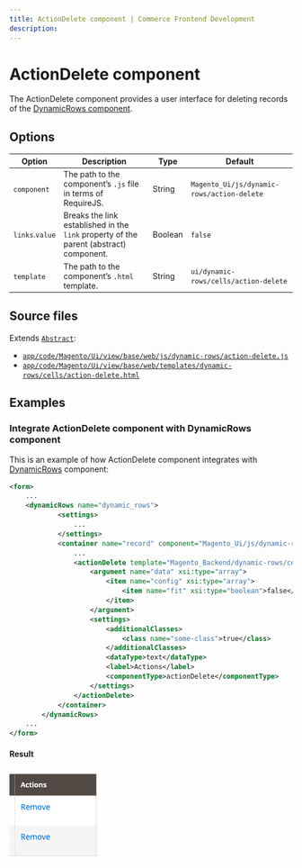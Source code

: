 ```yaml
---
title: ActionDelete component | Commerce Frontend Development
description:
---
```


# ActionDelete component

The ActionDelete component provides a user interface for deleting records of the [DynamicRows component](dynamic-rows.md).

## Options

|Option|Description|Type|Default|
|--- |--- |--- |--- |
|`component`|The path to the component’s `.js` file in terms of RequireJS.|String|`Magento_Ui/js/dynamic-rows/action-delete`|
|`links`.`value`|Breaks the link established in the `link` property of the parent (abstract) component.|Boolean|`false`|
|`template`|The path to the component’s `.html` template.|String|`ui/dynamic-rows/cells/action-delete`|

## Source files

Extends [`Abstract`](https://github.com/magento/magento2/blob/2.4/app/code/Magento/Ui/view/base/web/js/form/element/abstract.js):

-  [`app/code/Magento/Ui/view/base/web/js/dynamic-rows/action-delete.js`](https://github.com/magento/magento2/blob/2.4/app/code/Magento/Ui/view/base/web/js/dynamic-rows/action-delete.js)
-  [`app/code/Magento/Ui/view/base/web/templates/dynamic-rows/cells/action-delete.html`](https://github.com/magento/magento2/blob/2.4/app/code/Magento/Ui/view/base/web/templates/dynamic-rows/cells/action-delete.html)

## Examples

### Integrate ActionDelete component with DynamicRows component

This is an example of how ActionDelete component integrates with [DynamicRows](dynamic-rows.md) component:

```xml
<form>
    ...
    <dynamicRows name="dynamic_rows">
            <settings>
                ...
            </settings>
            <container name="record" component="Magento_Ui/js/dynamic-rows/record">
                ...
                <actionDelete template="Magento_Backend/dynamic-rows/cells/action-delete">
                    <argument name="data" xsi:type="array">
                        <item name="config" xsi:type="array">
                            <item name="fit" xsi:type="boolean">false</item>
                        </item>
                    </argument>
                    <settings>
                        <additionalClasses>
                            <class name="some-class">true</class>
                        </additionalClasses>
                        <dataType>text</dataType>
                        <label>Actions</label>
                        <componentType>actionDelete</componentType>
                    </settings>
                </actionDelete>
            </container>
        </dynamicRows>
    ...
</form>
```

#### Result

![ActionDelete Component with Record Component example](../_images/ui-components/action-delete-result.png)
